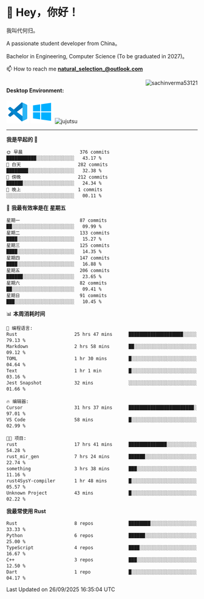 # 👋 Hey，你好！

我叫代何归。

A passionate student developer from China。

Bachelor in Engineering, Computer Science (To be graduated in 2027)。

📫 How to reach me **natural_selection_@outlook.com**

<div style="display: flex; justify-content: space-between; align-items: flex-start;">
  <div>
    <h4>Desktop Environment: </h4>
    <span>
      <img style="margin: auto;" src="https://raw.githubusercontent.com/sachinverma53121/sachinverma53121/master/icons/vsc.png" alt=vs width="60" height="60"/>
      <img style="margin: auto;" src="https://raw.githubusercontent.com/sachinverma53121/sachinverma53121/master/icons/win10.png" alt=windows10 width="60" height="60"/>
      <img style="margin: auto;" src="https://img2023.cnblogs.com/blog/3292968/202505/3292968-20250515084111916-1835883071.png" alt=jujutsu width="60" height="60"/>
    </span>
  </div>
  <div>
    <img style="margin: auto;" src=https://github-readme-stats.vercel.app/api?username=Natural-selection1&show_icons=true alt=sachinverma53121 />
  </div>
</div>

---

<!--START_SECTION:waka-->
**我是早起的 🐤** 

```text
🌞 早晨                     376 commits         ███████████░░░░░░░░░░░░░░   43.17 % 
🌆 白天                     282 commits         ████████░░░░░░░░░░░░░░░░░   32.38 % 
🌃 傍晚                     212 commits         ██████░░░░░░░░░░░░░░░░░░░   24.34 % 
🌙 晚上                     1 commits           ░░░░░░░░░░░░░░░░░░░░░░░░░   00.11 % 
```
📅 **我最有效率是在 星期五** 

```text
星期一                      87 commits          ██░░░░░░░░░░░░░░░░░░░░░░░   09.99 % 
星期二                      133 commits         ████░░░░░░░░░░░░░░░░░░░░░   15.27 % 
星期三                      125 commits         ████░░░░░░░░░░░░░░░░░░░░░   14.35 % 
星期四                      147 commits         ████░░░░░░░░░░░░░░░░░░░░░   16.88 % 
星期五                      206 commits         ██████░░░░░░░░░░░░░░░░░░░   23.65 % 
星期六                      82 commits          ██░░░░░░░░░░░░░░░░░░░░░░░   09.41 % 
星期日                      91 commits          ███░░░░░░░░░░░░░░░░░░░░░░   10.45 % 
```


📊 **本周消耗时间** 

```text
💬 编程语言: 
Rust                     25 hrs 47 mins      ████████████████████░░░░░   79.13 % 
Markdown                 2 hrs 58 mins       ██░░░░░░░░░░░░░░░░░░░░░░░   09.12 % 
TOML                     1 hr 30 mins        █░░░░░░░░░░░░░░░░░░░░░░░░   04.64 % 
Text                     1 hr 1 min          █░░░░░░░░░░░░░░░░░░░░░░░░   03.16 % 
Jest Snapshot            32 mins             ░░░░░░░░░░░░░░░░░░░░░░░░░   01.66 % 

🔥 编辑器: 
Cursor                   31 hrs 37 mins      ████████████████████████░   97.01 % 
VS Code                  58 mins             █░░░░░░░░░░░░░░░░░░░░░░░░   02.99 % 

🐱‍💻 项目: 
rust                     17 hrs 41 mins      ██████████████░░░░░░░░░░░   54.28 % 
rust_mir_gen             7 hrs 24 mins       ██████░░░░░░░░░░░░░░░░░░░   22.74 % 
something                3 hrs 38 mins       ███░░░░░░░░░░░░░░░░░░░░░░   11.16 % 
rust4SysY-compiler       1 hr 48 mins        █░░░░░░░░░░░░░░░░░░░░░░░░   05.57 % 
Unknown Project          43 mins             █░░░░░░░░░░░░░░░░░░░░░░░░   02.22 % 
```

**我最常使用 Rust** 

```text
Rust                     8 repos             ████████░░░░░░░░░░░░░░░░░   33.33 % 
Python                   6 repos             ██████░░░░░░░░░░░░░░░░░░░   25.00 % 
TypeScript               4 repos             ████░░░░░░░░░░░░░░░░░░░░░   16.67 % 
C++                      3 repos             ███░░░░░░░░░░░░░░░░░░░░░░   12.50 % 
Dart                     1 repo              █░░░░░░░░░░░░░░░░░░░░░░░░   04.17 % 
```




 Last Updated on 26/09/2025 16:35:04 UTC
<!--END_SECTION:waka-->
